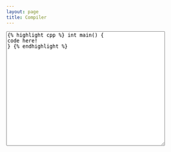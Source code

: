 ```yaml
---
layout: page
title: Compiler
---
```

<textarea rows="20" cols="50">
{% highlight cpp %} int main() {
code here!
} {% endhighlight %}
</textarea>
